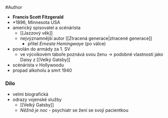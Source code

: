 #Author 

- **Francis Scott Fitzgerald**
- \*1896, Minnesota USA
- americký spisovatel a scénárista
	- [[Jazzový věk]]
	- nejvýznamnější autor [[Ztracená generace|ztracené generace]]
		- přítel *Ernesta Hemingwaye* (po válce)
- povolán do armády za 1. SV
	- ve výcvikovém táboře poznává svou ženu -> podobné vlastnosti jako Daisy z [[Velký Gatsby]]
- scénárista v Hollywoodu
- propad alkoholu a smrt 1940
### Dílo
- velmi biografická
- odrazy vojenské služby
	-  [[Velký Gatsby]]
	-  *Něžná je noc* - psychiatr se žení se svojí pacientkou